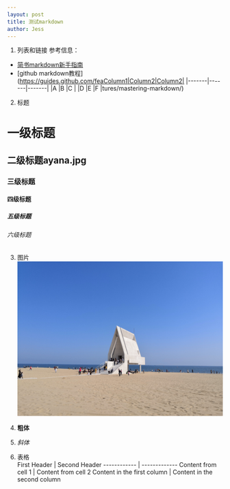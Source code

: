 ```yaml
--- 
layout: post
title: 测试markdown
author: Jess
---
```

1. 列表和链接
参考信息：
- [简书markdown新手指南](https://www.jianshu.com/p/q81RER)
- [github markdown教程](https://guides.github.com/feaColumn1|Column2|Column2|
|-------|-------|-------|
|A      |B      |C      |
|D      |E      |F      |tures/mastering-markdown/)


2. 标题
# 一级标题
## 二级标题ayana.jpg
### 三级标题
#### 四级标题
##### 五级标题
###### 六级标题


3. 图片
![](/images/ayana.jpg)

4. **粗体**
5. *斜体*
6. 表格  
First Header | Second Header
------------ | -------------
Content from cell 1 | Content from cell 2
Content in the first column | Content in the second column
